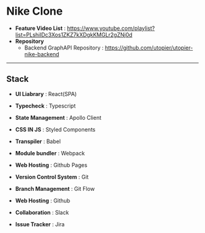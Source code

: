 # Nike Clone
- **Feature Video List** : https://www.youtube.com/playlist?list=PLshiIDc3Xos1ZKZ7kXDgkKMGLr2gZNj0d
- **Repository**
    - Backend GraphAPI Repository : https://github.com/utopier/utopier-nike-backend
---
## Stack
- **UI Liabrary** : React(SPA)
- **Typecheck** : Typescript
- **State Management** : Apollo Client
- **CSS IN JS** : Styled Components
- **Transpiler** : Babel
- **Module bundler** : Webpack
- **Web Hosting** : Github Pages

- **Version Control System** : Git
- **Branch Management** : Git Flow
- **Web Hosting** : Github
- **Collaboration** : Slack
- **Issue Tracker** : Jira 
 

